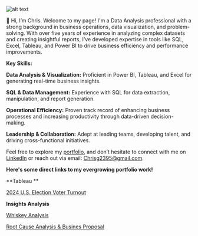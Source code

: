 ![alt text](https://media.licdn.com/dms/image/v2/D4E16AQEqlxcZLactlA/profile-displaybackgroundimage-shrink_350_1400/profile-displaybackgroundimage-shrink_350_1400/0/1730253784145?e=1735776000&v=beta&t=6FjnhJX9GiCIXWrwHZ6OMm4DIWzYfefZijyoqffpOWw)


👋 Hi, I’m Chris. Welcome to my page! I'm a Data Analysis professional with a strong background in business operations, data visualization, and problem-solving. With over five years of experience in analyzing complex datasets and creating insightful reports, I’ve developed expertise in tools like SQL, Excel, Tableau, and Power BI to drive business efficiency and performance improvements.

**Key Skills:**

**Data Analysis & Visualization:** Proficient in Power BI, Tableau, and Excel for generating real-time business insights.

**SQL & Data Management:** Experience with SQL for data extraction, manipulation, and report generation.

**Operational Efficiency:** Proven track record of enhancing business processes and increasing productivity through data-driven decision-making.

**Leadership & Collaboration:** Adept at leading teams, developing talent, and driving cross-functional initiatives.

Feel free to explore my [portfolio](https://github.com/ItsChris444/Portfolio), and don’t hesitate to connect with me on [LinkedIn](https://www.linkedin.com/in/chrisg2395/) or reach out via email: Chrisg2395@gmail.com.

**Here's some direct links to my evergrowing portfolio work!**

**Tableau **

[2024 U.S. Election Voter Turnout](https://public.tableau.com/app/profile/christopher.gonzalez4882/viz/2024ElectionTurnout/Dashboard1)

**Insights Analysis**

[Whiskey Analysis](https://github.com/ItsChrisTheAnalyst/Portfolio/tree/main/Whiskey%20Analysis)

[Root Cause Analysis & Busines Proposal](https://github.com/ItsChrisTheAnalyst/Portfolio/tree/main/Root%20Cause%20Analysis%20%26%20Business%20Proposal)
